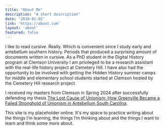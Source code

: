 ```yaml
---
title: "About Me"
description: "A short description"
date: '2018-01-02'
link: 'https://about.com'
layout: 'about'
featured: false
---
```


I like to read cursive. Really. Which is convenient since I study early and antebellum southern history. Periods that produced a surprising amount of documents written in cursive. As a PhD student in the Digital History program at Clemson University I am privileged to be a research assistant with the real-life history project at Cemetery Hill. I have also had the opportunity to be involved with getting the Hidden History summer camps for middle and elementary school students started at Clemson hosted by the Cemetery Hill research project.

I received my masters from Clemson in Spring 2024 after successfully defending my thesis [The Lost Cause of Unionism: How Greenville Became a Failed Stronghold of Unionism in Antebellum South Carolina](https://www.proquest.com/docview/3110371574/fulltextPDF/6DB032C8FE314AA6PQ/1?accountid=6167&sourcetype=Dissertations%20&%20Theses).

This site is my placeholder online. It's my space to practice writing about the things I’m learning, the things I’m thinking about and the things I want to learn and think some more about.